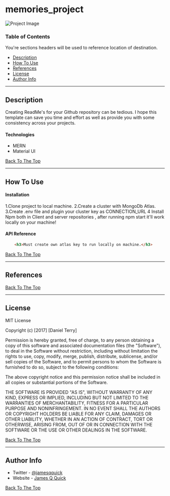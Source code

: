 # memories_project

![Project Image](![image](https://user-images.githubusercontent.com/64623822/123015611-c3e43480-d396-11eb-995a-3c7a48786eef.png))


### Table of Contents
You're sections headers will be used to reference location of destination.

- [Description](#description)
- [How To Use](#how-to-use)
- [References](#references)
- [License](#license)
- [Author Info](#author-info)

---

## Description

Creating ReadMe's for your Github repository can be tedious.  I hope this template can save you time and effort as well as provide you with some consistency across your projects.

#### Technologies

- MERN
- Material UI

[Back To The Top](#memories_project)

---

## How To Use

#### Installation
1.Clone project to local machine.
2.Create a cluster with MongoDb Atlas.
3.Create .env file and plugin your cluster key as CONNECTION_URL
4 Install Npm both in Client and server repositories , after running npm start it'll work locally on your machine!


#### API Reference

```html
    <h3>Must create own atlas key to run locally on machine.</h3>
```
[Back To The Top](#memories_project)

---

## References
[Back To The Top](#memories_project)

---

## License

MIT License

Copyright (c) [2017] [Daniel Terry]

Permission is hereby granted, free of charge, to any person obtaining a copy
of this software and associated documentation files (the "Software"), to deal
in the Software without restriction, including without limitation the rights
to use, copy, modify, merge, publish, distribute, sublicense, and/or sell
copies of the Software, and to permit persons to whom the Software is
furnished to do so, subject to the following conditions:

The above copyright notice and this permission notice shall be included in all
copies or substantial portions of the Software.

THE SOFTWARE IS PROVIDED "AS IS", WITHOUT WARRANTY OF ANY KIND, EXPRESS OR
IMPLIED, INCLUDING BUT NOT LIMITED TO THE WARRANTIES OF MERCHANTABILITY,
FITNESS FOR A PARTICULAR PURPOSE AND NONINFRINGEMENT. IN NO EVENT SHALL THE
AUTHORS OR COPYRIGHT HOLDERS BE LIABLE FOR ANY CLAIM, DAMAGES OR OTHER
LIABILITY, WHETHER IN AN ACTION OF CONTRACT, TORT OR OTHERWISE, ARISING FROM,
OUT OF OR IN CONNECTION WITH THE SOFTWARE OR THE USE OR OTHER DEALINGS IN THE
SOFTWARE.

[Back To The Top](#memories_project)

---

## Author Info

- Twitter - [@jamesqquick](https://twitter.com/jamesqquick)
- Website - [James Q Quick](https://jamesqquick.com)

[Back To The Top](#)
